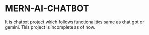 # MERN-AI-CHATBOT
 It is chatbot project which follows functionalities same as chat gpt or gemini. This project is incomplete as of now.
